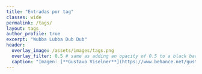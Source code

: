 ```yaml
---
title: "Entradas por tag"
classes: wide
permalink: /tags/
layout: tags
author_profile: true
excerpt: "Wubba Lubba Dub Dub"
header:
  overlay_image: /assets/images/tags.png
  overlay_filter: 0.5 # same as adding an opacity of 0.5 to a black background
  caption: "Imagen: [**Gustavo Viselner**](https://www.behance.net/gustavo_v)"
---
```

